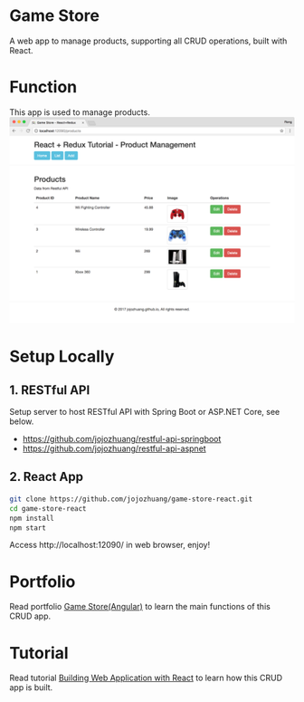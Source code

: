 # Game Store
A web app to manage products, supporting all CRUD operations, built with React.

# Function
This app is used to manage products.
![image](/public/assets/productlistafteredit.png)

# Setup Locally
## 1. RESTful API
Setup server to host RESTful API with Spring Boot or ASP.NET Core, see below.
* https://github.com/jojozhuang/restful-api-springboot
* https://github.com/jojozhuang/restful-api-aspnet

## 2. React App
```bash
git clone https://github.com/jojozhuang/game-store-react.git
cd game-store-react
npm install
npm start
```
Access http://localhost:12090/ in web browser, enjoy!

# Portfolio
Read portfolio [Game Store(Angular)](http://jojozhuang.github.io/portfolio/game-store-react/) to learn the main functions of this CRUD app.

# Tutorial
Read tutorial [Building Web Application with React](http://jojozhuang.github.io/tutorial/react/building-web-application-with-react/) to learn how this CRUD app is built.
